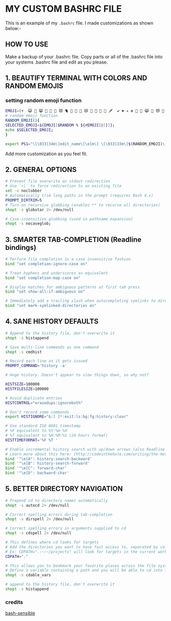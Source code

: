 # MY CUSTOM BASHRC FILE

This is an example of my `.bashrc` file. I made customizations as shown below:-

## HOW TO USE
Make a backup of your .bashrc file. Copy parts or all of the .bashrc file into your systems .bashrc file and edit as you please.

## 1. BEAUTIFY TERMINAL WITH COLORS AND RANDOM EMOJIS
### setting random emoji function
```sh 
EMOJI=(☀️️  😺 🐬 😸 🌠 🙊 🧜 😾 🐈 🦒 🦈 🐠 😿 🥀 🍒 🥂 🎻 🗡  ✔ ✖ ✳ ❇ 🤠 💍 😹 🍇 😻 🐧 😼 🔥 😽 🌷 🌴️️ 🙈 🤓 🙊)
# random emoji function
RANDOM_EMOJI(){
SELECTED_EMOJI=${EMOJI[$RANDOM % ${#EMOJI[@]}]};
echo $SELECTED_EMOJI;
} 
```
```sh
export PS1="\[\033[34m\]edit_name\[\e[m\] \[\033[33m\]$(RANDOM_EMOJI)\[\e[m\] \[\033[33m\]:\[\e[m\]\[\033[37m\]\w\[\e[m\]$\[\e[m\] ";
```

Add more customization as you feel fit.

## 2. GENERAL OPTIONS

```sh
# Prevent file overwrite on stdout redirection
# Use `>|` to force redirection to an existing file
set -o noclobber
# Automatically trim long paths in the prompt (requires Bash 4.x)
PROMPT_DIRTRIM=5
# Turn on recursive globbing (enables ** to recurse all directories)
shopt -s globstar 2> /dev/null

# Case-insensitive globbing (used in pathname expansion)
shopt -s nocaseglob;
```
## 3. SMARTER TAB-COMPLETION (Readline bindings)

```sh
# Perform file completion in a case insensitive fashion
bind "set completion-ignore-case on"

# Treat hyphens and underscores as equivalent
bind "set completion-map-case on"

# Display matches for ambiguous patterns at first tab press
bind "set show-all-if-ambiguous on"

# Immediately add a trailing slash when autocompleting symlinks to directories
bind "set mark-symlinked-directories on"
```
## 4. SANE HISTORY DEFAULTS
```sh
# Append to the history file, don't overwrite it
shopt -s histappend

# Save multi-line commands as one command
shopt -s cmdhist

# Record each line as it gets issued
PROMPT_COMMAND='history -a'

# Huge history. Doesn't appear to slow things down, so why not?

HISTSIZE=100000
HISTFILESIZE=100000

# Avoid duplicate entries
HISTCONTROL="erasedups:ignoreboth"

# Don't record some commands
export HISTIGNORE="&:[ ]*:exit:ls:bg:fg:history:clear"

# Use standard ISO 8601 timestamp
# %F equivalent to %Y-%m-%d
# %T equivalent to %H:%M:%S (24-hours format)
HISTTIMEFORMAT='%F %T '

# Enable incremental history search with up/down arrows (also Readline goodness)
# Learn more about this here: [http://codeinthehole.com/writing/the-most-important-command-line-tip-incremental-history-searching-with-inputrc/]
bind '"\e[A": history-search-backward'
bind '"\e[B": history-search-forward'
bind '"\e[C": forward-char'
bind '"\e[D": backward-char'
```

## 5. BETTER DIRECTORY NAVIGATION 

```sh
# Prepend cd to directory names automatically
shopt -s autocd 2> /dev/null

# Correct spelling errors during tab-completion
shopt -s dirspell 2> /dev/null

# Correct spelling errors in arguments supplied to cd
shopt -s cdspell 2> /dev/null

# This defines where cd looks for targets
# Add the directories you want to have fast access to, separated by colon
# Ex: CDPATH=".:~:~/projects" will look for targets in the current working directory, in home and in the ~/projects folder
CDPATH="."

# This allows you to bookmark your favorite places across the file system
# Define a variable containing a path and you will be able to cd into it regardless of the directory you're in
shopt -s cdable_vars

# append to the history file, don't overwrite it
shopt -s histappend
```


### credits
[bash-sensible](https://github.com/mrzool/bash-sensible)

